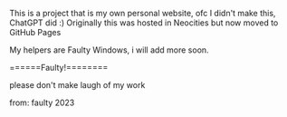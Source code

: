 This is a project that is my own personal website, ofc I didn't make this, ChatGPT did :)
Originally this was hosted in Neocities but now moved to GitHub Pages

My helpers are Faulty Windows, i will add more soon.

======Faulty!========


please don't make laugh of my work



from: faulty 2023
